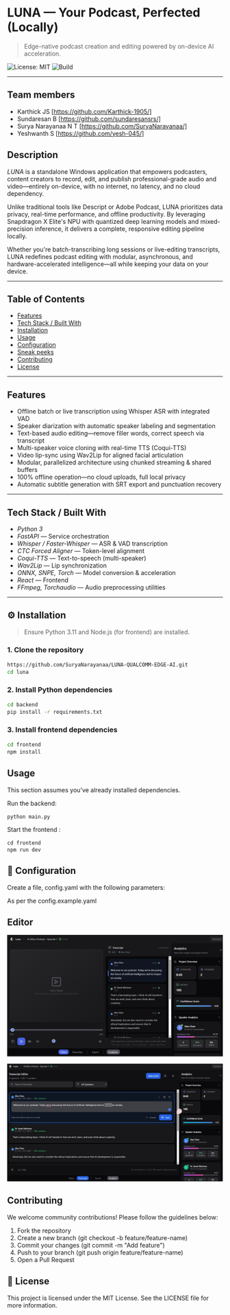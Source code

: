 # LUNA — Your Podcast, Perfected (Locally)

> Edge-native podcast creation and editing powered by on-device AI acceleration.

![License: MIT](https://img.shields.io/badge/license-MIT-green.svg)
![Build](https://img.shields.io/badge/build-working-brightgreen)

---

## Team members
- Karthick JS    [https://github.com/Karthick-1905/]
- Sundaresan B     [https://github.com/sundaresansrs/]
- Surya Narayanaa N T [https://github.com/SuryaNarayanaa/]
- Yeshwanth S      [https://github.com/yesh-045/]


##  Description

*LUNA* is a standalone Windows application that empowers podcasters, content creators to record, edit, and publish professional-grade audio and video—entirely on-device, with no internet, no latency, and no cloud dependency.

Unlike traditional tools like Descript or Adobe Podcast, LUNA prioritizes data privacy, real-time performance, and offline productivity. By leveraging Snapdragon X Elite's NPU with quantized deep learning models and mixed-precision inference, it delivers a complete, responsive editing pipeline locally.

Whether you're batch-transcribing long sessions or live-editing transcripts, LUNA redefines podcast editing with modular, asynchronous, and hardware-accelerated intelligence—all while keeping your data on your device.

---

##  Table of Contents

- [Features](#features)
- [Tech Stack / Built With](#tech-stack--built-with)
- [Installation](#installation)
- [Usage](#usage)
- [Configuration](#configuration)
- [Sneak peeks](#screenshots--demo)
- [Contributing](#contributing)
- [License](#license)

---

##  Features

- Offline batch or live transcription using Whisper ASR with integrated VAD
- Speaker diarization with automatic speaker labeling and segmentation
- Text-based audio editing—remove filler words, correct speech via transcript
- Multi-speaker voice cloning with real-time TTS (Coqui-TTS)
- Video lip-sync using Wav2Lip for aligned facial articulation
- Modular, parallelized architecture using chunked streaming & shared buffers
- 100% offline operation—no cloud uploads, full local privacy
- Automatic subtitle generation with SRT export and punctuation recovery

---

##  Tech Stack / Built With

- *Python 3*
- *FastAPI* — Service orchestration
- *Whisper / Faster-Whisper* — ASR & VAD transcription
- *CTC Forced Aligner* — Token-level alignment
- *Coqui-TTS* — Text-to-speech (multi-speaker)
- *Wav2Lip* — Lip synchronization
- *ONNX, SNPE, Torch* — Model conversion & acceleration
- *React* — Frontend 
- *FFmpeg, Torchaudio* — Audio preprocessing utilities

---

## ⚙ Installation

> Ensure Python 3.11 and Node.js (for frontend) are installed.

### 1. Clone the repository

```bash
https://github.com/SuryaNarayanaa/LUNA-QUALCOMM-EDGE-AI.git
cd luna
 ```


### 2. Install Python dependencies

```bash
cd backend
pip install -r requirements.txt
```


### 3. Install frontend dependencies
```bash
cd frontend
npm install
```

##  Usage
This section assumes you’ve already installed dependencies.

Run the backend:
```
python main.py
```

Start the frontend :
```
cd frontend
npm run dev
```

## 🔧 Configuration
Create a  file, config.yaml with the following parameters:

 
As per the config.example.yaml



##  Editor

![Transcript Editor](public\img1.png)

![Diarization Output](public\img2.png)


##  Contributing
We welcome community contributions! Please follow the guidelines below:

1. Fork the repository
2. Create a new branch (git checkout -b feature/feature-name)
3. Commit your changes (git commit -m "Add feature")
4. Push to your branch (git push origin feature/feature-name)
5. Open a Pull Request


## 📄 License
This project is licensed under the MIT License.
See the LICENSE file for more information.